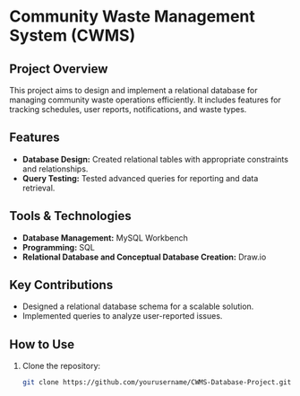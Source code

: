 # Community Waste Management System (CWMS)

## Project Overview
This project aims to design and implement a relational database for managing community waste operations efficiently. It includes features for tracking schedules, user reports, notifications, and waste types.

## Features
- **Database Design:** Created relational tables with appropriate constraints and relationships.
- **Query Testing:** Tested advanced queries for reporting and data retrieval.

## Tools & Technologies
- **Database Management:** MySQL Workbench
- **Programming:** SQL
- **Relational Database and Conceptual Database Creation:** Draw.io

## Key Contributions
- Designed a relational database schema for a scalable solution.
- Implemented queries to analyze user-reported issues.

## How to Use
1. Clone the repository:
   ```bash
   git clone https://github.com/yourusername/CWMS-Database-Project.git
